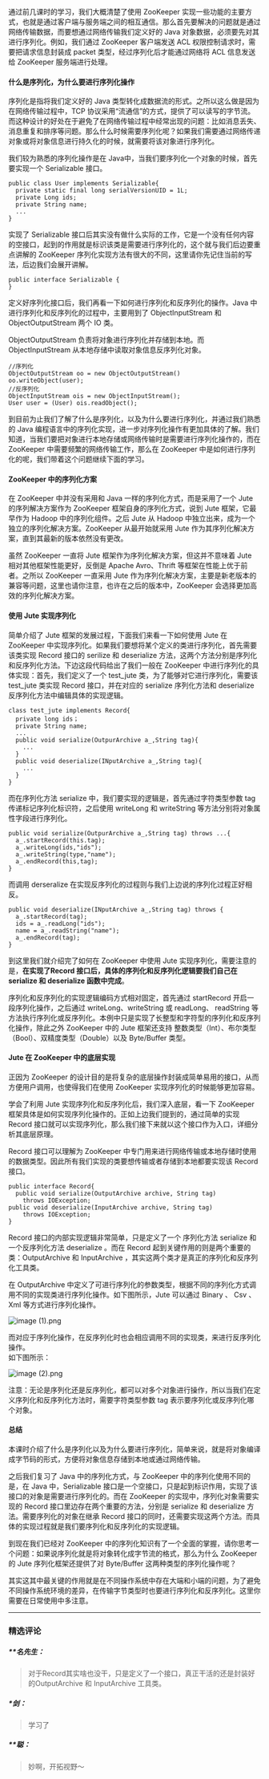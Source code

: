 <p>通过前几课时的学习，我们大概清楚了使用 ZooKeeper 实现一些功能的主要方式，也就是通过客户端与服务端之间的相互通信。那么首先要解决的问题就是通过网络传输数据，而要想通过网络传输我们定义好的 Java 对象数据，必须要先对其进行序列化。例如，我们通过 ZooKeeper 客户端发送 ACL 权限控制请求时，需要把请求信息封装成 packet 类型，经过序列化后才能通过网络将 ACL 信息发送给 ZooKeeper 服务端进行处理。</p>
<h4>什么是序列化，为什么要进行序列化操作</h4>
<p>序列化是指将我们定义好的 Java 类型转化成数据流的形式。之所以这么做是因为在网络传输过程中，TCP 协议采用“流通信”的方式，提供了可以读写的字节流。而这种设计的好处在于避免了在网络传输过程中经常出现的问题：比如消息丢失、消息重复和排序等问题。那么什么时候需要序列化呢？如果我们需要通过网络传递对象或将对象信息进行持久化的时候，就需要将该对象进行序列化。</p>
<p>我们较为熟悉的序列化操作是在 Java中，当我们要序列化一个对象的时候，首先要实现一个 Serializable 接口。</p>
<pre><code data-language="java" class="lang-java"><span class="hljs-keyword">public</span> <span class="hljs-class"><span class="hljs-keyword">class</span> <span class="hljs-title">User</span> <span class="hljs-keyword">implements</span> <span class="hljs-title">Serializable</span></span>{
  <span class="hljs-keyword">private</span> <span class="hljs-keyword">static</span> <span class="hljs-keyword">final</span> <span class="hljs-keyword">long</span> serialVersionUID = <span class="hljs-number">1L</span>;
  <span class="hljs-keyword">private</span> Long ids;
  <span class="hljs-keyword">private</span> String name;
  ...
}
</code></pre>
<p>实现了 Serializable 接口后其实没有做什么实际的工作，它是一个没有任何内容的空接口，起到的作用就是标识该类是需要进行序列化的，这个就与我们后边要重点讲解的 ZooKeeper 序列化实现方法有很大的不同，这里请你先记住当前的写法，后边我们会展开讲解。</p>
<pre><code data-language="java" class="lang-java"><span class="hljs-keyword">public</span> <span class="hljs-class"><span class="hljs-keyword">interface</span> <span class="hljs-title">Serializable</span> </span>{
}
</code></pre>
<p>定义好序列化接口后，我们再看一下如何进行序列化和反序列化的操作。Java 中进行序列化和反序列化的过程中，主要用到了 ObjectInputStream 和 ObjectOutputStream 两个 IO 类。</p>
<p>ObjectOutputStream 负责将对象进行序列化并存储到本地。而 ObjectInputStream 从本地存储中读取对象信息反序列化对象。</p>
<pre><code data-language="java" class="lang-java"><span class="hljs-comment">//序列化</span>
ObjectOutputStream oo = <span class="hljs-keyword">new</span> ObjectOutputStream()
oo.writeObject(user);
<span class="hljs-comment">//反序列化</span>
ObjectInputStream ois = <span class="hljs-keyword">new</span> ObjectInputStream();
User user = (User) ois.readObject();
</code></pre>
<p>到目前为止我们了解了什么是序列化，以及为什么要进行序列化，并通过我们熟悉的 Java 编程语言中的序列化实现，进一步对序列化操作有更加具体的了解。我们知道，当我们要把对象进行本地存储或网络传输时是需要进行序列化操作的，而在 ZooKeeper 中需要频繁的网络传输工作，那么在 ZooKeeper 中是如何进行序列化的呢，我们带着这个问题继续下面的学习。</p>
<h4>ZooKeeper 中的序列化方案</h4>
<p>在 ZooKeeper 中并没有采用和 Java 一样的序列化方式，而是采用了一个 Jute 的序列解决方案作为 ZooKeeper 框架自身的序列化方式，说到 Jute 框架，它最早作为 Hadoop 中的序列化组件。之后 Jute 从 Hadoop 中独立出来，成为一个独立的序列化解决方案。ZooKeeper 从最开始就采用 Jute 作为其序列化解决方案，直到其最新的版本依然没有更改。</p>
<p>虽然 ZooKeeper 一直将 Jute 框架作为序列化解决方案，但这并不意味着 Jute 相对其他框架性能更好，反倒是 Apache Avro、Thrift 等框架在性能上优于前者。之所以 ZooKeeper 一直采用 Jute 作为序列化解决方案，主要是新老版本的兼容等问题，这里也请你注意，也许在之后的版本中，ZooKeeper 会选择更加高效的序列化解决方案。</p>
<h4>使用 Jute 实现序列化</h4>
<p>简单介绍了 Jute 框架的发展过程，下面我们来看一下如何使用 Jute 在 ZooKeeper 中实现序列化。如果我们要想将某个定义的类进行序列化，首先需要该类实现 Record 接口的 serilize 和 deserialize 方法，这两个方法分别是序列化和反序列化方法。下边这段代码给出了我们一般在 ZooKeeper 中进行序列化的具体实现：首先，我们定义了一个 test_jute 类，为了能够对它进行序列化，需要该 test_jute 类实现 Record 接口，并在对应的 serialize 序列化方法和 deserialize 反序列化方法中编辑具体的实现逻辑。</p>
<pre><code data-language="java" class="lang-java"><span class="hljs-class"><span class="hljs-keyword">class</span> <span class="hljs-title">test_jute</span> <span class="hljs-keyword">implements</span> <span class="hljs-title">Record</span></span>{
  <span class="hljs-keyword">private</span> <span class="hljs-keyword">long</span> ids；
  <span class="hljs-keyword">private</span> String name;
  ...
  <span class="hljs-function"><span class="hljs-keyword">public</span> <span class="hljs-keyword">void</span> <span class="hljs-title">serialize</span><span class="hljs-params">(OutpurArchive a_,String tag)</span></span>{
    ...
  }
  <span class="hljs-function"><span class="hljs-keyword">public</span> <span class="hljs-keyword">void</span> <span class="hljs-title">deserialize</span><span class="hljs-params">(INputArchive a_,String tag)</span></span>{
    ...
  }
}
</code></pre>
<p>而在序列化方法 serialize 中，我们要实现的逻辑是，首先通过字符类型参数 tag 传递标记序列化标识符，之后使用 writeLong 和 writeString 等方法分别将对象属性字段进行序列化。</p>
<pre><code data-language="java" class="lang-java"><span class="hljs-function"><span class="hljs-keyword">public</span> <span class="hljs-keyword">void</span> <span class="hljs-title">serialize</span><span class="hljs-params">(OutpurArchive a_,String tag)</span> <span class="hljs-keyword">throws</span> ...</span>{
  a_.startRecord(<span class="hljs-keyword">this</span>.tag);
  a_.writeLong(ids,<span class="hljs-string">"ids"</span>);
  a_.writeString(type,<span class="hljs-string">"name"</span>);
  a_.endRecord(<span class="hljs-keyword">this</span>,tag);
}
</code></pre>
<p>而调用 derseralize 在实现反序列化的过程则与我们上边说的序列化过程正好相反。</p>
<pre><code data-language="java" class="lang-java"><span class="hljs-function"><span class="hljs-keyword">public</span> <span class="hljs-keyword">void</span> <span class="hljs-title">deserialize</span><span class="hljs-params">(INputArchive a_,String tag)</span> <span class="hljs-keyword">throws</span> </span>{
  a_.startRecord(tag);
  ids = a_.readLong(<span class="hljs-string">"ids"</span>);
  name = a_.readString(<span class="hljs-string">"name"</span>);
  a_.endRecord(tag);
}
</code></pre>
<p>到这里我们就介绍完了如何在 ZooKeeper 中使用 Jute 实现序列化，需要注意的是，<strong>在实现了Record 接口后，具体的序列化和反序列化逻辑要我们自己在 serialize 和 deserialize 函数中完成</strong>。</p>
<p>序列化和反序列化的实现逻辑编码方式相对固定，首先通过 startRecord  开启一段序列化操作，之后通过 writeLong、writeString 或 readLong、 readString 等方法执行序列化或反序列化。本例中只是实现了长整型和字符型的序列化和反序列化操作，除此之外 ZooKeeper 中的 Jute 框架还支持 整数类型（Int）、布尔类型（Bool）、双精度类型（Double）以及 Byte/Buffer 类型。</p>
<h4>Jute 在 ZooKeeper 中的底层实现</h4>
<p>正因为 ZooKeeper 的设计目的是将复杂的底层操作封装成简单易用的接口，从而方便用户调用，也使得我们在使用 ZooKeeper 实现序列化的时候能够更加容易。</p>
<p>学会了利用 Jute 实现序列化和反序列化后，我们深入底层，看一下 ZooKeeper 框架具体是如何实现序列化操作的。正如上边我们提到的，通过简单的实现 Record 接口就可以实现序列化，那么我们接下来就以这个接口作为入口，详细分析其底层原理。</p>
<p>Record 接口可以理解为 ZooKeeper 中专门用来进行网络传输或本地存储时使用的数据类型。因此所有我们实现的类要想传输或者存储到本地都要实现该 Record 接口。</p>
<pre><code data-language="java" class="lang-java"><span class="hljs-keyword">public</span> <span class="hljs-class"><span class="hljs-keyword">interface</span> <span class="hljs-title">Record</span></span>{
  <span class="hljs-function"><span class="hljs-keyword">public</span> <span class="hljs-keyword">void</span> <span class="hljs-title">serialize</span><span class="hljs-params">(OutputArchive archive, String tag)</span>
    <span class="hljs-keyword">throws</span> IOException</span>;
<span class="hljs-function"><span class="hljs-keyword">public</span> <span class="hljs-keyword">void</span> <span class="hljs-title">deserialize</span><span class="hljs-params">(InputArchive archive, String tag)</span>
    <span class="hljs-keyword">throws</span> IOException</span>;
}
</code></pre>
<p>Record 接口的内部实现逻辑非常简单，只是定义了一个 序列化方法 serialize 和一个反序列化方法 deserialize 。而在 Record 起到关键作用的则是两个重要的类：OutputArchive 和 InputArchive ，其实这两个类才是真正的序列化和反序列化工具类。</p>
<p>在 OutputArchive 中定义了可进行序列化的参数类型，根据不同的序列化方式调用不同的实现类进行序列化操作。如下图所示，Jute 可以通过 Binary 、 Csv 、Xml 等方式进行序列化操作。</p>
<p><img src="https://s0.lgstatic.com/i/image/M00/0A/C3/Ciqc1F6-a8CAUVfhAABcAV_NNXw402.png" alt="image (1).png"></p>
<p>而对应于序列化操作，在反序列化时也会相应调用不同的实现类，来进行反序列化操作。<br>
如下图所示：</p>
<p><img src="https://s0.lgstatic.com/i/image/M00/0A/C3/CgqCHl6-a8mAOP1YAABW8fO1GAM913.png" alt="image (2).png"></p>
<p>注意：无论是序列化还是反序列化，都可以对多个对象进行操作，所以当我们在定义序列化和反序列化方法时，需要字符类型参数 tag 表示要序列化或反序列化哪个对象。</p>
<h4>总结</h4>
<p>本课时介绍了什么是序列化以及为什么要进行序列化，简单来说，就是将对象编译成字节码的形式，方便将对象信息存储到本地或通过网络传输。</p>
<p>之后我们复习了 Java 中的序列化方式，与 ZooKeeper 中的序列化使用不同的是，在 Java 中，Serializable 接口是一个空接口，只是起到标识作用，实现了该接口的对象是需要进行序列化的。而在 ZooKeeper 的实现中，序列化对象需要实现的 Record 接口里边存在两个重要的方法，分别是 serialize 和 deserialize 方法。需要序列化的对象在继承 Record 接口的同时，还需要实现这两个方法。而具体的实现过程就是我们要序列化和反序列化的实现逻辑。</p>
<p>到现在我们已经对 ZooKeeper 中的序列化知识有了一个全面的掌握，请你思考一个问题：如果说序列化就是将对象转化成字节流的格式，那么为什么 ZooKeeper 的 Jute 序列化框架还提供了对 Byte/Buffer 这两种类型的序列化操作呢？</p>
<p>其实这其中最关键的作用就是在不同操作系统中存在大端和小端的问题，为了避免不同操作系统环境的差异，在传输字节类型时也要进行序列化和反序列化。这里你需要在日常使用中多注意。</p>

---

### 精选评论

##### **名先生：
> 对于Record其实啥也没干，只是定义了一个接口，真正干活的还是封装好的OutputArchive 和 InputArchive 工具类。

##### *剑：
> 学习了

##### **聪：
> 妙啊，开拓视野～

